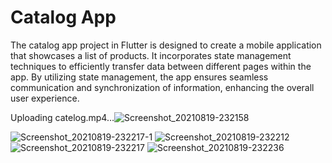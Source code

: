 # Catalog App
The catalog app project in Flutter is designed to create a mobile application that showcases a list of products. It incorporates state management techniques to efficiently transfer data between different pages within the app. By utilizing state management, the app ensures seamless communication and synchronization of information, enhancing the overall user experience.






Uploading catelog.mp4…![Screenshot_20210819-232158](https://github.com/nerd-sourav/Catalog-App/assets/72149259/67d04eaf-bdd6-466c-9b93-aef936cf4f60)


![Screenshot_20210819-232217-1](https://github.com/nerd-sourav/Catalog-App/assets/72149259/bda3f3fb-53cf-4d33-aec8-d8013a2551eb)
![Screenshot_20210819-232212](https://github.com/nerd-sourav/Catalog-App/assets/72149259/00fd16d6-9d40-4ef0-84fb-adcc6a458550)
![Screenshot_20210819-232217](https://github.com/nerd-sourav/Catalog-App/assets/72149259/4b61b57d-920e-488c-bd65-7c46124a290b)
![Screenshot_20210819-232236](https://github.com/nerd-sourav/Catalog-App/assets/72149259/5101df0c-a8e5-45d8-b653-478779e61f67)
